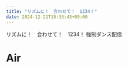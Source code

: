 ```yaml
---
title: "リズムに！　合わせて！　1234！"
date: 2024-12-21T15:33:43+09:00
---
```

リズムに！　合わせて！　1234！
強制ダンス配信

# Air
